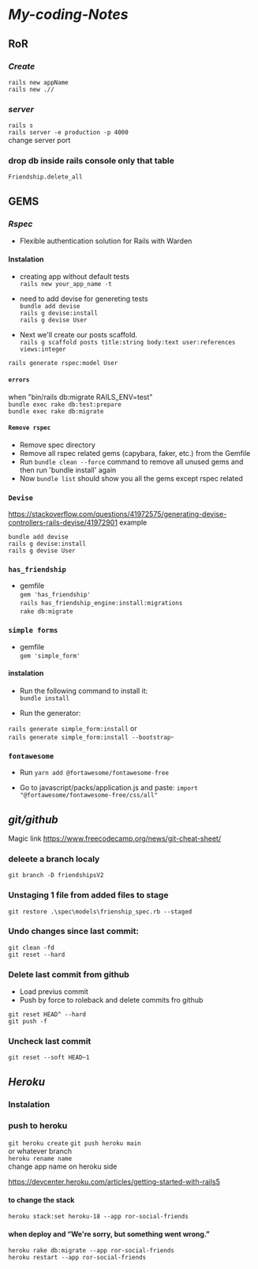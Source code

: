 # **_My-coding-Notes_**

## RoR 

### **_Create_**
``rails new appName``<br>
``rails new .//``<br> 

### **_server_**
``rails s``<br>
``rails server -e production -p 4000``<br> change server  port

### drop db inside rails console only that table
``Friendship.delete_all``

## GEMS

### **_Rspec_**
- Flexible authentication solution for Rails with Warden

#### Instalation
- creating app without default tests<br>
``rails new your_app_name -t`` 

- need to add devise for genereting tests<br>
``bundle add devise``<br>
``rails g devise:install``<br>
``rails g devise User``

- Next we'll create our posts scaffold.<br>
``rails g scaffold posts title:string body:text user:references views:integer``<br>

 ``rails generate rspec:model User``
 
 #### ```errors```
 when "bin/rails db:migrate RAILS_ENV=test" <br>
 ```bundle exec rake db:test:prepare```<br>
 ```bundle exec rake db:migrate```

#### ```Remove rspec```

- Remove spec directory
- Remove all rspec related gems (capybara, faker, etc.) from the Gemfile
- Run `bundle clean --force` command to remove all unused gems and then run 'bundle install' again
- Now ``bundle list`` should show you all the gems except rspec related

### `Devise`

https://stackoverflow.com/questions/41972575/generating-devise-controllers-rails-devise/41972901
example

``bundle add devise``<br>
``rails g devise:install``<br>
``rails g devise User``<br>

### ``has_friendship``<br>
- gemfile <br>
``gem 'has_friendship'``<br>
``rails has_friendship_engine:install:migrations``<br>
``rake db:migrate``

### ``simple forms``
- gemfile <br>
``gem 'simple_form'``<br>

#### instalation
- Run the following command to install it:<br>
```bundle install```

- Run the generator:

```rails generate simple_form:install``` or<br>
```rails generate simple_form:install --bootstrap```- 

### ```fontawesome```
- Run ```yarn add @fortawesome/fontawesome-free```

- Go to javascript/packs/application.js and paste: ```import "@fortawesome/fontawesome-free/css/all"```

## **_git/github_**
Magic link
https://www.freecodecamp.org/news/git-cheat-sheet/

### deleete a branch localy
```git branch -D friendshipsV2```

### Unstaging 1 file from added files to stage

```git restore .\spec\models\frienship_spec.rb --staged```

### Undo changes since last commit:

```git clean -fd```
<br>
```git reset --hard```

### Delete last commit from github

- Load previus commit
- Push by force to roleback and delete commits fro github

```git reset HEAD^ --hard```<br>
```git push -f```

### Uncheck last commit

```git reset --soft HEAD~1```

## **_Heroku_**

### Instalation


### push to heroku
```git heroku create```
```git push heroku main```<br>
or whatever branch<br>
```heroku rename name```<br> change app name on heroku side

https://devcenter.heroku.com/articles/getting-started-with-rails5

#### to change the stack 
```heroku stack:set heroku-18 --app ror-social-friends```

#### when deploy and “We're sorry, but something went wrong.”
```heroku rake db:migrate --app ror-social-friends```<br>
```heroku restart --app ror-social-friends```

